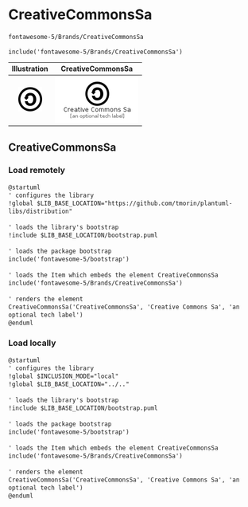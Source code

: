 # CreativeCommonsSa


```text
fontawesome-5/Brands/CreativeCommonsSa
```

```text
include('fontawesome-5/Brands/CreativeCommonsSa')
```



| Illustration | CreativeCommonsSa |
| :---: | :---: |
| ![illustration for Illustration](../../fontawesome-5/Brands/CreativeCommonsSa.png) | ![illustration for CreativeCommonsSa](../../fontawesome-5/Brands/CreativeCommonsSa.Local.png) |




## CreativeCommonsSa

### Load remotely
```plantuml
@startuml
' configures the library
!global $LIB_BASE_LOCATION="https://github.com/tmorin/plantuml-libs/distribution"

' loads the library's bootstrap
!include $LIB_BASE_LOCATION/bootstrap.puml

' loads the package bootstrap
include('fontawesome-5/bootstrap')

' loads the Item which embeds the element CreativeCommonsSa
include('fontawesome-5/Brands/CreativeCommonsSa')

' renders the element
CreativeCommonsSa('CreativeCommonsSa', 'Creative Commons Sa', 'an optional tech label')
@enduml
```

### Load locally
```plantuml
@startuml
' configures the library
!global $INCLUSION_MODE="local"
!global $LIB_BASE_LOCATION="../.."

' loads the library's bootstrap
!include $LIB_BASE_LOCATION/bootstrap.puml

' loads the package bootstrap
include('fontawesome-5/bootstrap')

' loads the Item which embeds the element CreativeCommonsSa
include('fontawesome-5/Brands/CreativeCommonsSa')

' renders the element
CreativeCommonsSa('CreativeCommonsSa', 'Creative Commons Sa', 'an optional tech label')
@enduml
```


